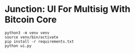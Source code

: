 # Junction: UI For Multisig With Bitcoin Core

```
python3 -m venv venv
source venv/bin/activate
pip install -r requirements.txt
python ui.py
```
